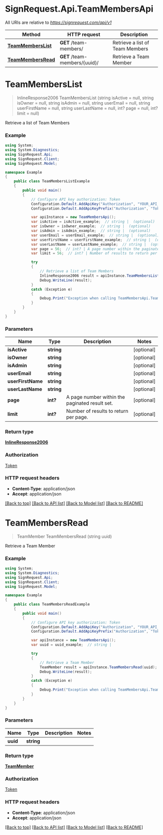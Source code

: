 # SignRequest.Api.TeamMembersApi

All URIs are relative to *https://signrequest.com/api/v1*

Method | HTTP request | Description
------------- | ------------- | -------------
[**TeamMembersList**](TeamMembersApi.md#teammemberslist) | **GET** /team-members/ | Retrieve a list of Team Members
[**TeamMembersRead**](TeamMembersApi.md#teammembersread) | **GET** /team-members/{uuid}/ | Retrieve a Team Member


<a name="teammemberslist"></a>
# **TeamMembersList**
> InlineResponse2006 TeamMembersList (string isActive = null, string isOwner = null, string isAdmin = null, string userEmail = null, string userFirstName = null, string userLastName = null, int? page = null, int? limit = null)

Retrieve a list of Team Members

### Example
```csharp
using System;
using System.Diagnostics;
using SignRequest.Api;
using SignRequest.Client;
using SignRequest.Model;

namespace Example
{
    public class TeamMembersListExample
    {
        public void main()
        {
            // Configure API key authorization: Token
            Configuration.Default.AddApiKey("Authorization", "YOUR_API_KEY");
            Configuration.Default.AddApiKeyPrefix("Authorization", "Token");

            var apiInstance = new TeamMembersApi();
            var isActive = isActive_example;  // string |  (optional) 
            var isOwner = isOwner_example;  // string |  (optional) 
            var isAdmin = isAdmin_example;  // string |  (optional) 
            var userEmail = userEmail_example;  // string |  (optional) 
            var userFirstName = userFirstName_example;  // string |  (optional) 
            var userLastName = userLastName_example;  // string |  (optional) 
            var page = 56;  // int? | A page number within the paginated result set. (optional) 
            var limit = 56;  // int? | Number of results to return per page. (optional) 

            try
            {
                // Retrieve a list of Team Members
                InlineResponse2006 result = apiInstance.TeamMembersList(isActive, isOwner, isAdmin, userEmail, userFirstName, userLastName, page, limit);
                Debug.WriteLine(result);
            }
            catch (Exception e)
            {
                Debug.Print("Exception when calling TeamMembersApi.TeamMembersList: " + e.Message );
            }
        }
    }
}
```

### Parameters

Name | Type | Description  | Notes
------------- | ------------- | ------------- | -------------
 **isActive** | **string**|  | [optional] 
 **isOwner** | **string**|  | [optional] 
 **isAdmin** | **string**|  | [optional] 
 **userEmail** | **string**|  | [optional] 
 **userFirstName** | **string**|  | [optional] 
 **userLastName** | **string**|  | [optional] 
 **page** | **int?**| A page number within the paginated result set. | [optional] 
 **limit** | **int?**| Number of results to return per page. | [optional] 

### Return type

[**InlineResponse2006**](InlineResponse2006.md)

### Authorization

[Token](../README.md#Token)

### HTTP request headers

 - **Content-Type**: application/json
 - **Accept**: application/json

[[Back to top]](#) [[Back to API list]](../README.md#documentation-for-api-endpoints) [[Back to Model list]](../README.md#documentation-for-models) [[Back to README]](../README.md)

<a name="teammembersread"></a>
# **TeamMembersRead**
> TeamMember TeamMembersRead (string uuid)

Retrieve a Team Member

### Example
```csharp
using System;
using System.Diagnostics;
using SignRequest.Api;
using SignRequest.Client;
using SignRequest.Model;

namespace Example
{
    public class TeamMembersReadExample
    {
        public void main()
        {
            // Configure API key authorization: Token
            Configuration.Default.AddApiKey("Authorization", "YOUR_API_KEY");
            Configuration.Default.AddApiKeyPrefix("Authorization", "Token");

            var apiInstance = new TeamMembersApi();
            var uuid = uuid_example;  // string | 

            try
            {
                // Retrieve a Team Member
                TeamMember result = apiInstance.TeamMembersRead(uuid);
                Debug.WriteLine(result);
            }
            catch (Exception e)
            {
                Debug.Print("Exception when calling TeamMembersApi.TeamMembersRead: " + e.Message );
            }
        }
    }
}
```

### Parameters

Name | Type | Description  | Notes
------------- | ------------- | ------------- | -------------
 **uuid** | **string**|  | 

### Return type

[**TeamMember**](TeamMember.md)

### Authorization

[Token](../README.md#Token)

### HTTP request headers

 - **Content-Type**: application/json
 - **Accept**: application/json

[[Back to top]](#) [[Back to API list]](../README.md#documentation-for-api-endpoints) [[Back to Model list]](../README.md#documentation-for-models) [[Back to README]](../README.md)

